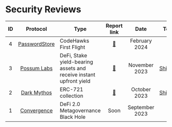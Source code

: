 # Security Reviews

| ID  |                                  Protocol                                  | Type                                                                              |                     Report link                      |      Date      |      Team   |
| :-: | :------------------------------------------------------------------------: | --------------------------------------------------------------------------------- | :--------------------------------------------------: | :------------: | :------------: |
| 4  |                        [PasswordStore](https://www.codehawks.com/contests/clnuo221v0001l50aomgo4nyn)              | CodeHawks First Flight                      |                         [📄](reports/2024_02_19_passwordstore_security_review.pdf)                         | February 2024  | - |
| 3  |                 [Possum Labs](https://www.possumlabs.io/)                  | DeFi, Stake yield-bearing assets and receive instant upfront yield                |     [📄](https://github.com/shieldify-security/audits-portfolio/blob/main/reports/PossumLabs-Security-Review.pdf)     |  November 2023  | [Shieldify](https://www.shieldify.org/) |
| 2  |                  [Dark Mythos](https://dark-mythos.com/)                   | ERC-721 collection                                                | [📄](https://github.com/shieldify-security/audits-portfolio/blob/main/reports/DarkMythos-Security-Review.pdf)  | October 2023  | [Shieldify](https://www.shieldify.org/) |
| 1  |                  [Convergence](https://cvg.finance/)                   | DeFi 2.0 Metagovernance Black Hole                                               | Soon  | September 2023  | - |


